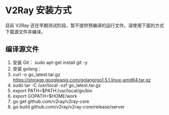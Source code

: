 # V2Ray 安装方式

目前 V2Ray 还在早期测试阶段，暂不提供预编译的运行文件。请使用下面的方式下载源文件并编译。

## 编译源文件
1. 安装 Git： sudo apt-get install git -y
2. 安装 golang：
  1. curl -o go_latest.tar.gz https://storage.googleapis.com/golang/go1.5.1.linux-amd64.tar.gz
  2. sudo tar -C /usr/local -xzf go_latest.tar.gz
3. export PATH=$PATH:/usr/local/go/bin
4. export GOPATH=$HOME/work
5. go get github.com/v2ray/v2ray-core
6. go build github.com/v2ray/v2ray-core/release/server



